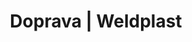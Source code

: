 ---
Filename: "doprava"
Link: "file:/Users/vinayakpatel/Downloads/www.weldplast.cz/doprava"
product_name: "null"
product_id: "null"
title: "Doprava | Weldplast"
product_desc: ""
product_specs: ""
product_downloads: ""
href: ""
p_desc_2: ""
accessories: ""
similar_products: ""
---